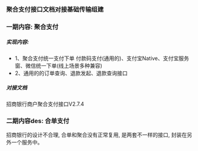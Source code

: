### 聚合支付接口文档对接基础传输组建

### 一期内容: 聚合支付
##### 实现内容: 
* 1、聚合支付统一支付下单 
    付款码支付(通用的)、支付宝Native、支付宝服务窗、微信统一下单(线上场景多种兼容)
* 2、通用的的订单查询、退款发起、退款查询接口

##### 对接文档
招商银行商户聚合支付接口V2.7.4

### 二期内容des: 合单支付
招商银行的设计不合理, 合单和聚合没有正常复用, 是两套不一样的接口, 封装在另外一个服务中。